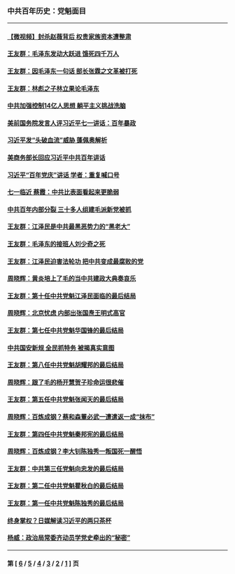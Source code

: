 ### 中共百年历史：党魁面目
---
#### [【微视频】封杀赵薇背后 权贵家族资本遭整肃](../../pages/nf1176107/n13197798.md?09010430) 
#### [王友群：毛泽东发动大跃进 饿死四千万人](../../pages/nf1176107/n13177158.md?09010430) 
#### [王友群：因毛泽东一句话 部长张霖之文革被打死](../../pages/nf1176107/n13161711.md?09010430) 
#### [王友群：林彪之子林立果论毛泽东](../../pages/nf1176107/n13128622.md?09010430) 
#### [中共加强控制14亿人思想 躺平主义挑战洗脑](../../pages/nf1176107/n13094299.md?09010430) 
#### [美前国务院发言人评习近平七一讲话：百年暴政](../../pages/nf1176107/n13066986.md?09010430) 
#### [习近平发“头破血流”威胁 蓬佩奥解析](../../pages/nf1176107/n13063604.md?09010430) 
#### [美商务部长回应习近平中共百年讲话](../../pages/nf1176107/n13062903.md?09010430) 
#### [习近平“百年党庆”讲话 学者：重复喊口号](../../pages/nf1176107/n13061411.md?09010430) 
#### [七一临近 蔡霞：中共比表面看起来更脆弱](../../pages/nf1176107/n13056418.md?09010430) 
#### [中共百年内部分裂 三十多人组建毛派新党被抓](../../pages/nf1176107/n13044023.md?09010430) 
#### [王友群：江泽民是中共最黑恶势力的“黑老大”](../../pages/nf1176107/n13022180.md?09010430) 
#### [王友群：毛泽东的接班人刘少奇之死](../../pages/nf1176107/n12991772.md?09010430) 
#### [王友群：江泽民迫害法轮功 把中共变成最腐败的党](../../pages/nf1176107/n12947347.md?09010430) 
#### [周晓辉：黄炎培上了毛的当中共建政大典奏哀乐](../../pages/nf1176107/n12942780.md?09010430) 
#### [王友群：第十任中共党魁江泽民面临的最后结局](../../pages/nf1176107/n12933748.md?09010430) 
#### [周晓辉：北京忧虑 内部出张国焘王明式高官](../../pages/nf1176107/n12931709.md?09010430) 
#### [王友群：第七任中共党魁华国锋的最后结局](../../pages/nf1176107/n12918457.md?09010430) 
#### [中共国安新规 全民抓特务 被揭真实意图](../../pages/nf1176107/n12911615.md?09010430) 
#### [王友群：第八任中共党魁胡耀邦的最后结局](../../pages/nf1176107/n12902918.md?09010430) 
#### [周晓辉：跟了毛的杨开慧贺子珍命运很悲催](../../pages/nf1176107/n12877804.md?09010430) 
#### [王友群：第五任中共党魁张闻天的最后结局](../../pages/nf1176107/n12865420.md?09010430) 
#### [周晓辉：百炼成钢？蔡和森董必武一遭遣返一成“抹布”](../../pages/nf1176107/n12854806.md?09010430) 
#### [王友群：第四任中共党魁秦邦宪的最后结局](../../pages/nf1176107/n12855290.md?09010430) 
#### [周晓辉：百炼成钢？李大钊陈独秀一叛国死一醒悟](../../pages/nf1176107/n12847981.md?09010430) 
#### [王友群：中共第三任党魁向忠发的最后结局](../../pages/nf1176107/n12840390.md?09010430) 
#### [王友群：第二任中共党魁瞿秋白的最后结局](../../pages/nf1176107/n12824710.md?09010430) 
#### [王友群：第一任中共党魁陈独秀的最后结局](../../pages/nf1176107/n12809869.md?09010430) 
#### [终身掌权？日媒解读习近平的两只茶杯](../../pages/nf1176107/n12805064.md?09010430) 
#### [杨威：政治局常委齐动员学党史牵出的“秘密”](../../pages/nf1176107/n12764642.md?09010430) 

---
#### 第 [ [6](./6.md?09010430) / [5](./5.md?09010430) / [4](./4.md?09010430) / [3](./3.md?09010430) / [2](./2.md?09010430) / [1](./1.md?09010430) ] 页

